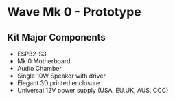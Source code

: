  
# Wave Mk 0 - Prototype

## Kit Major Components
* ESP32-S3
* Mk 0 Motherboard
* Audio Chamber
* Single 10W Speaker with driver
* Elegant 3D printed enclosure
* Universal 12V power supply (USA, EU,UK, AUS, CCC)